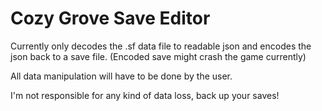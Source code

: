 # Cozy Grove Save Editor
Currently only decodes the .sf data file to readable json and encodes the json back to a save file. (Encoded save might crash the game currently)

All data manipulation will have to be done by the user.

I'm not responsible for any kind of data loss, back up your saves!
